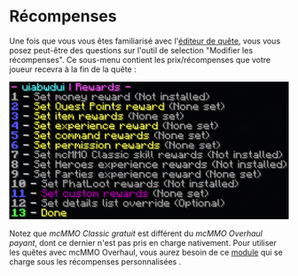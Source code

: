 # Récompenses

Une fois que vous vous êtes familiarisé avec l'[éditeur de quête](../setup/quests-editor.md), vous vous posez peut-être des questions sur l'outil de selection "Modifier les récompenses". Ce sous-menu contient les prix/récompenses que votre joueur recevra à la fin de la quête :

![](../.gitbook/assets/rewardz.png)

Notez que _mcMMO Classic gratuit_ est différent du _mcMMO Overhaul payant_, dont ce dernier n'est pas pris en charge nativement. Pour utiliser les quêtes avec mcMMO Overhaul, vous aurez besoin de ce [module](https://pikamug.gitbook.io/quests/v/french-francais/intermediaire/modules#mcmmo-overhaul) qui se charge sous les récompenses personnalisées .

